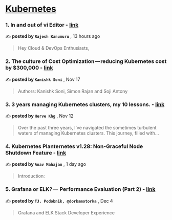 
<h1><a href=https://medium.com/tag/kubernetes/recommended target="_blank" rel="noopener noreferrer">Kubernetes</a></h1>
<h3>1. In and out of vi Editor - <a href=https://medium.com/@rajeshkanumurudevops/in-and-out-of-vi-editor-fc5607b9f70c?source=tag_recommended_feed---------0-84----------kubernetes----------79645a73_7ce3_4a1f_843f_f597825c5553------- target="_blank" rel="noopener noreferrer">link</a></h3>

✍️ **posted by `Rajesh Kanumuru`** <date> , 13 hours ago</date>

<blockquote>Hey Cloud & DevOps Enthusiasts,</blockquote>

<h3>2. The culture of Cost Optimization — reducing Kubernetes cost by $300,000 - <a href=https://medium.com/razorpay-engineering/the-culture-of-cost-optimization-reducing-kubernetes-cost-by-300-000-32611cdd19d9?source=tag_recommended_feed---------1-107----------kubernetes----------79645a73_7ce3_4a1f_843f_f597825c5553------- target="_blank" rel="noopener noreferrer">link</a></h3>

✍️ **posted by `Kanishk Soni`** <date> , Nov 17</date>

<blockquote>Authors: Kanishk Soni, Simon Rajan and Soji Antony</blockquote>

<h3>3. 3 years managing Kubernetes clusters, my 10 lessons. - <a href=https://medium.com/@hervekhg/3-years-managing-kubernetes-clusters-my-10-lessons-b565a5509f0e?source=tag_recommended_feed---------2-85----------kubernetes----------79645a73_7ce3_4a1f_843f_f597825c5553------- target="_blank" rel="noopener noreferrer">link</a></h3>

✍️ **posted by `Herve Khg`** <date> , Nov 12</date>

<blockquote>Over the past three years, I’ve navigated the sometimes turbulent waters of managing Kubernetes clusters. This journey, filled with…</blockquote>

<h3>4. Kubernetes Planternetes v1.28: Non-Graceful Node Shutdown Feature - <a href=https://medium.com/@anavsaraf/kubernetes-planternetes-v1-28-non-graceful-node-shutdown-feature-8608d5073519?source=tag_recommended_feed---------3-84----------kubernetes----------79645a73_7ce3_4a1f_843f_f597825c5553------- target="_blank" rel="noopener noreferrer">link</a></h3>

✍️ **posted by `Anav Mahajan`** <date> , 1 day ago</date>

<blockquote>Introduction:</blockquote>

<h3>5. Grafana or ELK? —  Performance Evaluation (Part 2) - <a href=https://medium.com/gitconnected/grafana-or-elk-performance-evaluation-part-2-65c8ace147ae?source=tag_recommended_feed---------4-107----------kubernetes----------79645a73_7ce3_4a1f_843f_f597825c5553------- target="_blank" rel="noopener noreferrer">link</a></h3>

✍️ **posted by `TJ. Podobnik, @dorkamotorka`** <date> , Dec 4</date>

<blockquote>Grafana and ELK Stack Developer Experience</blockquote>

